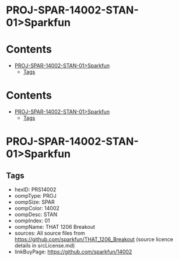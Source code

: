 
PROJ-SPAR-14002-STAN-01>Sparkfun
================================

Contents
========

* [PROJ-SPAR-14002-STAN-01>Sparkfun](#proj-spar-14002-stan-01sparkfun)
	* [Tags](#tags)

Contents
========

* [PROJ-SPAR-14002-STAN-01>Sparkfun](#proj-spar-14002-stan-01sparkfun)
	* [Tags](#tags)

# PROJ-SPAR-14002-STAN-01>Sparkfun

## Tags

- hexID: PRS14002
- oompType: PROJ
- oompSize: SPAR
- oompColor: 14002
- oompDesc: STAN
- oompIndex: 01
- oompName: THAT 1206 Breakout
- sources: All source files from https://github.com/sparkfun/THAT_1206_Breakout (source licence details in srcLicense.md)
- linkBuyPage: https://github.com/sparkfun/14002
